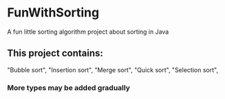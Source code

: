 # FunWithSorting
A fun little sorting algorithm project about sorting in Java

## This project contains: 
"Bubble sort", 
"Insertion sort", 
"Merge sort", 
"Quick sort",
"Selection sort",

### More types may be added gradually
